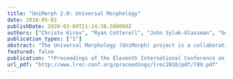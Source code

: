 ```yaml
---
title: "UniMorph 2.0: Universal Morphology"
date: 2018-05-01
publishDate: 2020-03-09T21:14:38.508069Z
authors: ["Christo Kirov", "Ryan Cotterell", "John Sylak-Glassman", "Géraldine Walther", "Ekaterina Vylomova", "Patrick Xia", "Manaal Faruqui", "Sebastian Mielke", "Arya McCarthy", "Sandra Kübler", "David Yarowsky", "Jason Eisner", "Mans Hulden"]
publication_types: ["1"]
abstract: "The Universal Morphology (UniMorph) project is a collaborative effort to improve how NLP handles complex morphology across the world’s languages. The project releases annotated morphological data using a universal tagset, the UniMorph schema. Each inflected form is associated with a lemma, which typically carries its underlying lexical meaning, and a bundle of morphological features from our schema. Additional supporting data and tools are also released on a per-language basis when available. UniMorph is based at the Center for Language and Speech Processing (CLSP) at Johns Hopkins University in Baltimore, Maryland. This paper details advances made to the collection, annotation, and dissemination of project resources since the initial UniMorph release described at LREC 2016."
featured: false
publication: "*Proceedings of the Eleventh International Conference on Language Resources and Evaluation*"
url_pdf: "http://www.lrec-conf.org/proceedings/lrec2018/pdf/789.pdf"
---
```



